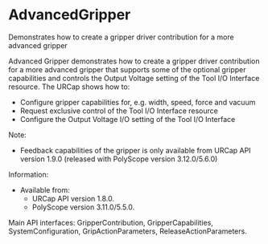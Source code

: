 # AdvancedGripper
Demonstrates how to create a gripper driver contribution for a more advanced gripper

Advanced Gripper demonstrates how to create a gripper driver contribution for a more advanced gripper that supports some of the optional gripper capabilities and controls the Output Voltage setting of the Tool I/O Interface resource. The URCap shows how to: 

* Configure gripper capabilities for, e.g. width, speed, force and vacuum
* Request exclusive control of the Tool I/O Interface resource
* Configure the Output Voltage I/O setting of the Tool I/O Interface

Note:
* Feedback capabilities of the gripper is only available from URCap API version 1.9.0 (released with PolyScope version 3.12.0/5.6.0)

Information:
* Available from:
  * URCap API version 1.8.0.
  * PolyScope version 3.11.0/5.5.0.

Main API interfaces: GripperContribution, GripperCapabilities, SystemConfiguration, GripActionParameters, ReleaseActionParameters.
